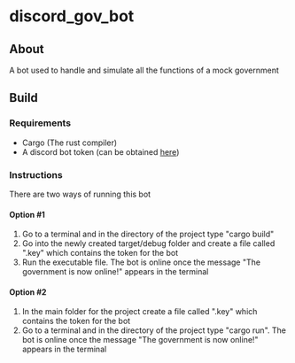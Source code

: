 # discord_gov_bot

## About
A bot used to handle and simulate all the functions of a mock government

## Build
### Requirements
* Cargo (The rust compiler)
* A discord bot token (can be obtained [here](https://discordapp.com/developers/applications/))
### Instructions
There are two ways of running this bot
#### Option #1
1. Go to a terminal and in the directory of the project type "cargo build"
2. Go into the newly created target/debug folder and create a file called ".key" which contains the token for the bot
3. Run the executable file. The bot is online once the message "The government is now online!" appears in the terminal
#### Option #2
1. In the main folder for the project create a file called ".key" which contains the token for the bot
2. Go to a terminal and in the directory of the project type "cargo run". The bot is online once the message "The government is now online!" appears in the terminal